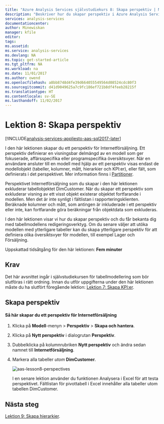 ```yaml
---
title: "Azure Analysis Services självstudiekurs 8: Skapa perspektiv | Microsoft Docs"
description: "Beskriver hur du skapar perspektiv i Azure Analysis Services-självstudieprojektet."
services: analysis-services
documentationcenter: 
author: Minewiskan
manager: kfile
editor: 
tags: 
ms.assetid: 
ms.service: analysis-services
ms.devlang: NA
ms.topic: get-started-article
ms.tgt_pltfrm: NA
ms.workload: na
ms.date: 11/01/2017
ms.author: owend
ms.openlocfilehash: a8bb8748d4fe39d664055549564d08524cdc80f3
ms.sourcegitcommit: d41d9049625a7c9fc186ef721b8df4feeb28215f
ms.translationtype: HT
ms.contentlocale: sv-SE
ms.lasthandoff: 11/02/2017
---
```

# <a name="lesson-8-create-perspectives"></a>Lektion 8: Skapa perspektiv

[!INCLUDE[analysis-services-appliesto-aas-sql2017-later](../../../includes/analysis-services-appliesto-aas-sql2017-later.md)]

I den här lektionen skapar du ett perspektiv för Internetförsäljning. Ett perspektiv definierar en visningsbar delmängd av en modell som ger fokuserade, affärsspecifika eller programspecifika översiktsvyer. När en användare ansluter till en modell med hjälp av ett perspektiv visas endast de modellobjekt (tabeller, kolumner, mått, hierarkier och KPI:er), eller fält, som definierats i det perspektivet. Mer information finns i [Partitioner](https://docs.microsoft.com/sql/analysis-services/tabular-models/perspectives-ssas-tabular).
  
Perspektivet Internetförsäljning som du skapar i den här lektionen exkluderar tabellobjektet DimCustomer. När du skapar ett perspektiv som exkluderar visning av ett visst objekt existerar objektet fortfarande i modellen. Men det är inte synligt i fältlistan i rapporteringsklienten. Beräknade kolumner och mått, som antingen är inkluderade i ett perspektiv eller inte, kan fortfarande göra beräkningar från objektdata som exkluderas.  
  
I den här lektionen visar vi hur du skapar perspektiv och du får bekanta dig med tabellmodellens redigeringsverktyg. Om du senare väljer att utöka modellen med ytterligare tabeller kan du skapa ytterligare perspektiv för att definiera olika översiktsvyer för modellen, till exempel Lager och Försäljning.  
  
Uppskattad tidsåtgång för den här lektionen: **Fem minuter**  
  
## <a name="prerequisites"></a>Krav  
Det här avsnittet ingår i självstudiekursen för tabellmodellering som bör slutföras i rätt ordning. Innan du utför uppgifterna under den här lektionen måste du ha slutfört föregående lektion: [Lektion 7: Skapa KPI:er](../tutorials/aas-lesson-7-create-key-performance-indicators.md).  
  
## <a name="create-perspectives"></a>Skapa perspektiv  
  
#### <a name="to-create-an-internet-sales-perspective"></a>Så här skapar du ett perspektiv för Internetförsäljning  
  
1.  Klicka på **Modell**-menyn > **Perspektiv** > **Skapa och hantera**.  
  
2.  Klicka på **Nytt perspektiv** i dialogrutan **Perspektiv**.  
  
3.  Dubbelklicka på kolumnrubriken **Nytt perspektiv** och ändra sedan namnet till **Internetförsäljning**.  
  
4.  Markera alla tabeller *utom* **DimCustomer**.  
  
    ![aas-lesson8-perspectives](../tutorials/media/aas-lesson8-perspectives.png)
  
    I en senare lektion använder du funktionen Analysera i Excel för att testa perspektivet. Fältlistan för pivottabell i Excel innehåller alla tabeller utom tabellen DimCustomer.  

## <a name="whats-next"></a>Nästa steg
[Lektion 9: Skapa hierarkier](../tutorials/aas-lesson-9-create-hierarchies.md).
  
  
  
  
